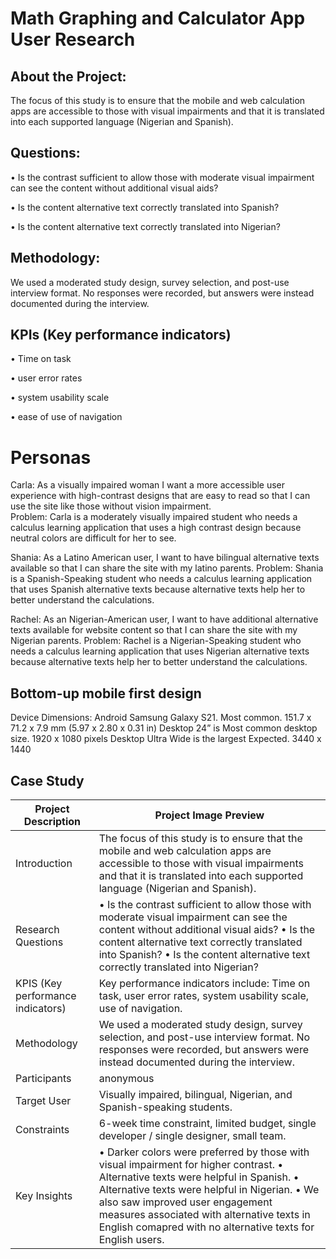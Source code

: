 # Math Graphing and Calculator App User Research

## About the Project: 
The focus of this study is to ensure that the mobile and web calculation apps are accessible to those with visual impairments and that it is translated into each supported language (Nigerian and Spanish).

## Questions: 
•	Is the contrast sufficient to allow those with moderate visual impairment can see the content without additional visual aids?

•	Is the content alternative text correctly translated into Spanish?

•	Is the content alternative text correctly translated into Nigerian?

## Methodology:
We used a moderated study design, survey selection, and post-use interview format.  No responses were recorded, but answers were instead documented during the interview.

## KPIs (Key performance indicators)
•	Time on task

•	user error rates

•	system usability scale

•	ease of use of navigation

# Personas 
Carla: As a visually impaired woman I want a more accessible user experience with high-contrast designs that are easy to read so that I can use the site like those without vision impairment.  
Problem: Carla is a moderately visually impaired student who needs a calculus learning application that uses a high contrast design because neutral colors are difficult for her to see.

Shania: As a Latino American user, I want to have bilingual alternative texts available so that I can share the site with my latino parents. 
Problem: Shania is a Spanish-Speaking student who needs a calculus learning application that uses Spanish alternative texts because alternative texts help her to better understand the calculations. 

Rachel: As an Nigerian-American user, I want to have additional alternative texts available for website content so that I can share the site with my Nigerian parents. 
Problem: Rachel is a Nigerian-Speaking student who needs a calculus learning application that uses Nigerian alternative texts because alternative texts help her to better understand the calculations.

## Bottom-up mobile first design

Device	Dimensions:
Android	Samsung Galaxy S21. Most common.	151.7 x 71.2 x 7.9 mm (5.97 x 2.80 x 0.31 in)
Desktop 24”	is Most common desktop size.	1920 x 1080 pixels
Desktop Ultra Wide is the largest Expected.	3440 x 1440

## Case Study
<!-- TABLE -->
| Project Description | Project Image Preview |
| --- | --- |
| Introduction | The focus of this study is to ensure that the mobile and web calculation apps are accessible to those with visual impairments and that it is translated into each supported language (Nigerian and Spanish).
| Research Questions	| •	Is the contrast sufficient to allow those with moderate visual impairment can see the content without additional visual aids? •	Is the content alternative text correctly translated into Spanish? •	Is the content alternative text correctly translated into Nigerian?|
| KPIS (Key performance indicators)	| Key performance indicators include: Time on task, user error rates, system usability scale, use of navigation.|
| Methodology |	We used a moderated study design, survey selection, and post-use interview format.  No responses were recorded, but answers were instead documented during the interview. |
| Participants| anonymous |
| Target User |	Visually impaired, bilingual, Nigerian, and Spanish-speaking students. |
| Constraints |	6-week time constraint, limited budget, single developer / single designer, small team. |
| Key Insights	| •	Darker colors were preferred by those with visual impairment for higher contrast. •	Alternative texts were helpful in Spanish. •	Alternative texts were helpful in Nigerian. •	We also saw improved user engagement measures associated with alternative texts in English comapred with no alternative texts for English users. |


